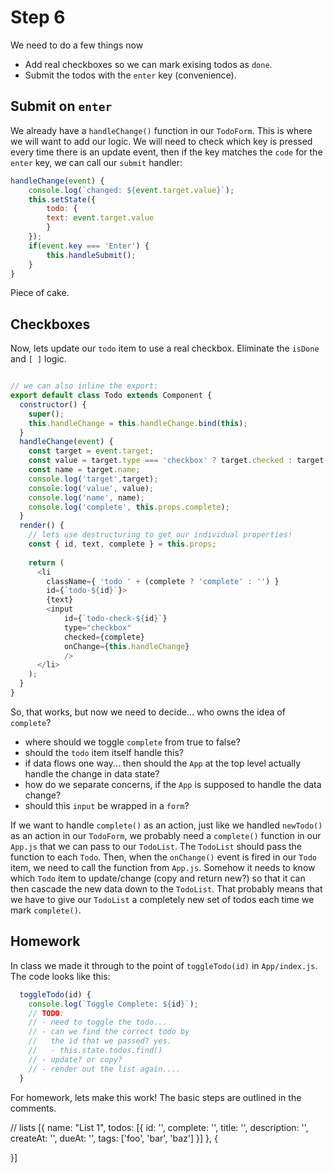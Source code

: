 # Step 6

We need to do a few things now

- Add real checkboxes so we can mark exising todos as `done`.
- Submit the todos with the `enter` key (convenience).

## Submit on `enter`

We already have a `handleChange()` function in our `TodoForm`.
This is where we will want to add our logic.  We will need 
to check which key is pressed every time there is an update 
event, then if the key matches the `code` for the `enter` key, 
we can call our `submit` handler:

```JavaScript 
handleChange(event) {
    console.log(`changed: ${event.target.value}`);
    this.setState({
        todo: {
        text: event.target.value
        }
    });
    if(event.key === 'Enter') {
        this.handleSubmit();
    }
}
```

Piece of cake.

## Checkboxes

Now, lets update our `todo` item to use a real checkbox.
Eliminate the `isDone` and `[ ]` logic.

```JavaScript 

// we can also inline the export:
export default class Todo extends Component {
  constructor() {
    super();
    this.handleChange = this.handleChange.bind(this);
  }
  handleChange(event) {
    const target = event.target;
    const value = target.type === 'checkbox' ? target.checked : target.value;
    const name = target.name;
    console.log('target',target);
    console.log('value', value);
    console.log('name', name);
    console.log('complete', this.props.complete);
  }
  render() {
    // lets use destructuring to get our individual properties!
    const { id, text, complete } = this.props;
    
    return (
      <li
        className={ 'todo ' + (complete ? 'complete' : '') }
        id={`todo-${id}`}>
        {text} 
        <input 
            id={`todo-check-${id}`} 
            type="checkbox" 
            checked={complete}
            onChange={this.handleChange}
            />
      </li>
    );
  }
}
```

So, that works, but now we need to decide... who owns the idea of `complete`? 

- where should we toggle `complete` from true to false?
- should the `todo` item itself handle this?
- if data flows one way... then should the `App` at the top level actually 
  handle the change in data state?
- how do we separate concerns, if the `App` is supposed to handle the data 
  change?
- should this `input` be wrapped in a `form`?

If we want to handle `complete()` as an action, just like we handled `newTodo()` 
as an action in our `TodoForm`, we probably need a `complete()` function in our 
`App.js` that we can pass to our `TodoList`.  The `TodoList` should pass the 
function to each `Todo`.  Then, when the `onChange()` event is fired in our `Todo` item,
we need to call the function from `App.js`.  Somehow it needs to know which `Todo` 
item to update/change (copy and return new?) so that it can then cascade the new 
data down to the `TodoList`.  That probably means that we have to give our `TodoList` 
a completely new set of todos each time we mark `complete()`.


## Homework 

In class we made it through to the point of `toggleTodo(id)` in `App/index.js`.
The code looks like this:

```javascript 
  toggleTodo(id) {
    console.log(`Toggle Complete: ${id}`);
    // TODO:
    // - need to toggle the todo...
    // - can we find the correct todo by 
    //   the id that we passed? yes.
    //   - this.state.todos.find()
    // - update? or copy?
    // - render out the list again....
  }
```

For homework, lets make this work!  The basic steps are outlined in the comments.


<!--
// reading the source?
// cheating?  😝 
// if so, take a look at this:
// - https://scotch.io/tutorials/create-a-simple-to-do-app-with-react
// it will give you some good hints for what to do next
//
//
// 
// TODO:
// Next up! what to do with the todo?
// submit should:
// - submit form with button
// - submit form with enter key
// - pass the todo to the list (somehow)
//   - whats the best way?
//   - who is the best mediator?
//     - should we call a function on the parent?
//     - should we import a function that can be shared?
//     - who owns todos, should that component be fully responsible
//       for all creates & updates & just expose an interface (ie,
//       share a function or an event) with other components for
//       consolidating the update logic?
//     - NOTE: this is the fundamental problem that flux, redux and other
//       concepts attempt to solve.
// - reset the form for creating new todos

FUTURE:
use express.js so we can CRUD
  be sure to include a reset() if we
  mess up our todos

ADDITIONAL IDEAS:
- look at TODO list apps like rememberthemilk.com for some additional features
- createdAt timestamp
- dueAt timestamp
- filter out "complete" into separate list
- multiple lists / list creation
- additional sidebar filtering:
  - lists list in the sidebar for toggling lists / all
  - incomplete, complete, overdue filters in sidebar
  - sort functions in sidebar: name, priority, created, due, etc
  - tags in sidebar, for even more sorting/filtering/organization 
    - technically, implement lists as a tag, but prefix with +list+:<name>, 
      just don't show the +list+: prefix, for best flexibility(?) just 
      needs to be a string that is not common/allowed for standard users to 
      actually create.
  
TODO LIST APP 
===========================================
[] list 1                     | lists (filter)
   [] item 1 <due>            |  - list 1 (12 items)
   [] item 2 <due>            |  - list 2 (15 items)
   [] item 3 <due>            |
     optional description     |  
   - complete -               | Status (filter)
   [x] item 4 (done)          |  - incomplete (12 items)
                              |  - complete (6 items)
[] list 1                     |  - overdue (8 items)
   [] item 1 <due>            | 
   [] item 2 <due>            | Tags (filter)
   [] item 3 <due>            |  - home
                              |  - work
                              |  - foo
                              |  - bar                                                            
-->

// lists
[{
  name: "List 1",
  todos: [{
    id: '',
    complete: '',
    title: '',
    description: '',
    createAt: '',
    dueAt: '',
    tags: ['foo', 'bar', 'baz']
  }] 
}, {

}]